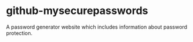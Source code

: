 # github-mysecurepasswords
A password generator website which includes information about password protection.
